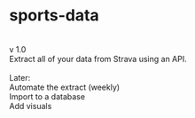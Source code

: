 # sports-data
</br>
v 1.0</br>
Extract all of your data from Strava using an API.</br>
</br>
Later:</br>
Automate the extract (weekly)</br>
Import to a database</br>
Add visuals</br>
</br>
